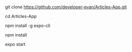 git clone https://github.com/developer-evan/Articles-App.git


cd Articles-App


npm install -g expo-cli         


npm install 


expo start 
